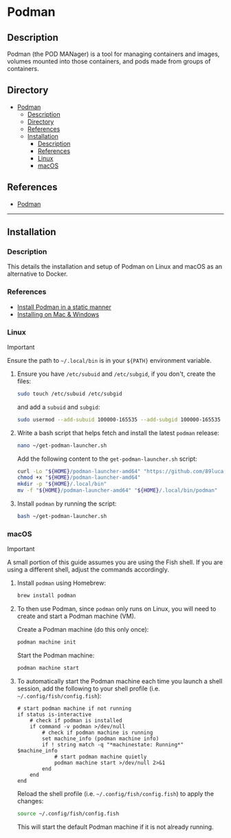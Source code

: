# Podman

## Description

Podman (the POD MANager) is a tool for managing containers and images, volumes mounted into those containers, and pods made from groups of containers.

## Directory

- [Podman](#podman)
  - [Description](#description)
  - [Directory](#directory)
  - [References](#references)
  - [Installation](#installation)
    - [Description](#description-1)
    - [References](#references-1)
    - [Linux](#linux)
    - [macOS](#macos)

## References

- [Podman](https://github.com/containers/podman)

---

## Installation

### Description

This details the installation and setup of Podman on Linux and macOS as an alternative to Docker.

### References

- [Install Podman in a static manner](https://github.com/89luca89/distrobox/blob/main/docs/posts/install_podman_static.md)
- [Installing on Mac & Windows](https://podman.io/docs/installation#installing-on-mac--windows)

### Linux

> [!IMPORTANT]  
> Ensure the path to `~/.local/bin` is in your `${PATH}` environment variable.

1. Ensure you have `/etc/subuid` and `/etc/subgid`, if you don't, create the files:

    ```sh
    sudo touch /etc/subuid /etc/subgid
    ```

    and add a `subuid` and `subgid`:

    ```sh
    sudo usermod --add-subuid 100000-165535 --add-subgid 100000-165535 ${USER}
    ```

2. Write a bash script that helps fetch and install the latest `podman` release:

    ```sh
    nano ~/get-podman-launcher.sh
    ```

    Add the following content to the `get-podman-launcher.sh` script:

    ```sh
    curl -Lo "${HOME}/podman-launcher-amd64" "https://github.com/89luca89/podman-launcher/releases/latest/download/podman-launcher-amd64"
    chmod +x "${HOME}/podman-launcher-amd64"
    mkdir -p "${HOME}/.local/bin"
    mv -f "${HOME}/podman-launcher-amd64" "${HOME}/.local/bin/podman"
    ```

3. Install `podman` by running the script:

    ```sh
    bash ~/get-podman-launcher.sh
    ```

### macOS

> [!IMPORTANT]  
> A small portion of this guide assumes you are using the Fish shell. If you are using a different shell, adjust the commands accordingly.

1. Install `podman` using Homebrew:

    ```sh
    brew install podman
    ```

2. To then use Podman, since `podman` only runs on Linux, you will need to create and start a Podman machine (VM).

    Create a Podman machine (do this only once):

    ```sh
    podman machine init
    ```

    Start the Podman machine:

    ```sh
    podman machine start
    ```

3. To automatically start the Podman machine each time you launch a shell session, add the following to your shell profile (i.e. `~/.config/fish/config.fish`):

    ```fish
    # start podman machine if not running
    if status is-interactive
        # check if podman is installed
        if command -v podman >/dev/null
            # check if podman machine is running
            set machine_info (podman machine info)
            if ! string match -q "*machinestate: Running*" $machine_info
                # start podman machine quietly
                podman machine start >/dev/null 2>&1
            end
        end
    end
    ```

    Reload the shell profile (i.e. `~/.config/fish/config.fish`) to apply the changes:

    ```sh
    source ~/.config/fish/config.fish
    ```

    This will start the default Podman machine if it is not already running.
